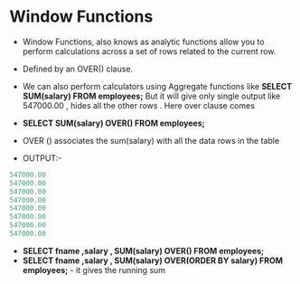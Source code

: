 # Window Functions
- Window Functions, also knows as analytic functions allow you to perform calculations across a set of rows related to the current row.

- Defined by an OVER() clause.

- We can also perform calculators using Aggregate functions like **SELECT SUM(salary) FROM employees;** But it will give only single output like 547000.00 , hides all the other rows . Here over clause comes 

- **SELECT SUM(salary) OVER() FROM employees;**
- OVER () associates the sum(salary) with all the data rows in the table 
- OUTPUT:- 
```sql
547000.00
547000.00
547000.00
547000.00
547000.00
547000.00
547000.00
547000.00
```

- **SELECT fname ,salary , SUM(salary) OVER() FROM employees;**
- **SELECT fname ,salary , SUM(salary) OVER(ORDER BY salary) FROM employees;** - it gives the running sum 




